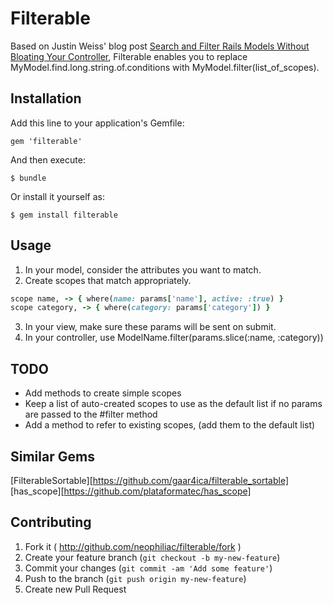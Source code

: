 # Filterable

Based on Justin Weiss' blog post [Search and Filter Rails Models Without Bloating Your Controller](http://www.justinweiss.com/blog/2014/02/17/search-and-filter-rails-models-without-bloating-your-controller/),
Filterable enables you to replace
MyModel.find.long.string.of.conditions with MyModel.filter(list_of_scopes).

## Installation

Add this line to your application's Gemfile:

    gem 'filterable'

And then execute:

    $ bundle

Or install it yourself as:

    $ gem install filterable

## Usage

1. In your model, consider the attributes you want to match.
2. Create scopes that match appropriately.
```ruby
scope name, -> { where(name: params['name'], active: :true) }
scope category, -> { where(category: params['category']) }
```
3. In your view, make sure these params will be sent on submit.
4. In your controller, use ModelName.filter(params.slice(:name, :category))

## TODO

* Add methods to create simple scopes
* Keep a list of auto-created scopes to use as the default list if no params are passed to the #filter method
* Add a method to refer to existing scopes, (add them to the default list)

## Similar Gems

[FilterableSortable][https://github.com/gaar4ica/filterable_sortable]
[has_scope][https://github.com/plataformatec/has_scope]

## Contributing

1. Fork it ( http://github.com/neophiliac/filterable/fork )
2. Create your feature branch (`git checkout -b my-new-feature`)
3. Commit your changes (`git commit -am 'Add some feature'`)
4. Push to the branch (`git push origin my-new-feature`)
5. Create new Pull Request
